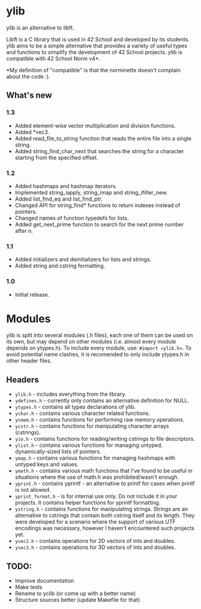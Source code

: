 # ylib
ylib is an alternative to libft.

Libft is a C library that is used in 42 School and developed by its students. ylib aims to be a simple alternative that provides a variety of useful types and functions to simplify the development of 42 School projects. ylib is compatible with 42 School Norm v4*.

*My definition of "compatible" is that the norminette doesn't complain about the code :).

## What's new
### 1.3
* Added element-wise vector multiplication and division functions.
* Added *vec3.
* Added read_file_to_string function that reads the entire file into a single string.
* Added string_find_char_next that searches the string for a character starting from the specified offset.
### 1.2
* Added hashmaps and hashmap iterators.
* Implemented string_iapply, string_imap and string_ifilter_new.
* Added list_find_eq and list_find_ptr.
* Changed API for string_find* functions to return indexes instead of pointers.
* Changed names of function typedefs for lists.
* Added get_next_prime function to search for the next prime number after n.
### 1.1
* Added initializers and deinitializers for lists and strings.
* Added string and cstring formatting.
### 1.0
* Initial release.

# Modules
ylib is split into several modules (.h files), each one of them can be used on its own, but may depend on other modules (i.e. almost every module depends on ytypes.h). To include every module, use:
`#import <ylib.h>`.
To avoid potential name clashes, it is recomended to only include ytypes.h in other header files.

## Headers
- `ylib.h` - includes everything from the library.
- `ydefines.h` - currently only contains an alternative definition for NULL.
- `ytypes.h` - contains all types declarations of ylib.
- `ychar.h` - contains various character related functions.
- `ycmem.h` - contains functions for performing raw memory operations.
- `ycstr.h` - contains functions for manipulating character arrays (cstrings).
- `yio.h` - contains functions for reading/writing cstrings to file descriptors.
- `ylist.h` - contains various functions for managing untyped, dynamically-sized lists of pointers.
- `ymap.h` - contains various functions for managing hashmaps with untyped keys and values.
- `ymath.h` - contains various math functions that I've found to be useful in situations where the use of math.h was prohibited/wasn't enough.
- `yprint.h` - contains yprintf - an alternative to printf for cases when printf is not allowed.
- `yprint_format.h` - is for internal use only. Do not include it in your projects. It contains helper functions for yprintf formatting.
- `ystring.h` - contains functions for manipulating strings. Strings are an alternative to cstrings that contain both cstring itself and its length. They were developed for a scenario where the support of various UTF encodings was necessary, however I haven't encountered such projects yet.
- `yvec2.h` - contains operations for 2D vectors of ints and doubles.
- `yvec3.h` - contains operations for 3D vectors of ints and doubles.

## TODO:
* Improve documentation
* Make tests
* Rename to yclib (or come up with a better name)
* Structure sources better (update Makefile for that)